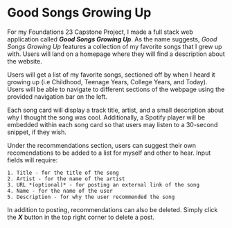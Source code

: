 # Good Songs Growing Up

For my Foundations 23 Capstone Project, I made a full stack web application called **_Good Songs Growing Up_**. As the name suggests, *Good Songs Growing Up* features a collection of my favorite songs that I grew up with. Users will land on a homepage where they will find a description about the website.

Users will get a list of my favorite songs, sectioned off by when I heard it growing up (i.e Childhood, Teenage Years, College Years, and Today). Users will be able to navigate to different sections of the webpage using the provided navigation bar on the left.

Each song card will display a track title, artist, and a small description about why I thought the song was cool. Additionally, a Spotify player will be embedded within each song card so that users may listen to a 30-second snippet, if they wish.

Under the recommendations section, users can suggest their own recomendations to be added to a list  for myself and other to hear. Input fields will require:

    1. Title - for the title of the song
    2. Artist - for the name of the artist
    3. URL *(optional)* - for posting an external link of the song
    4. Name - for the name of the user
    5. Description - for why the user recommended the song

In addition to posting, recommendations can also be deleted. Simply click the **_X_** button in the top right corner to delete a post.